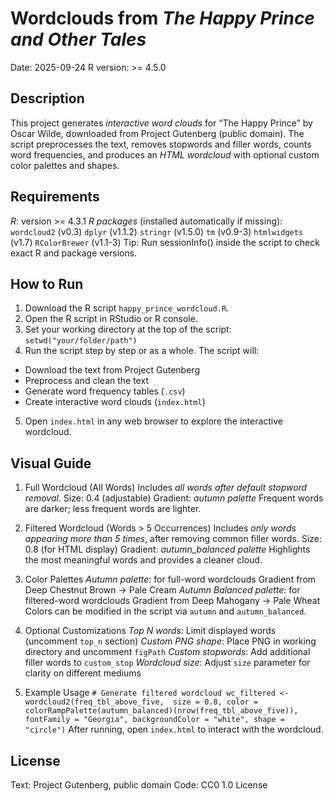 # Wordclouds from *The Happy Prince and Other Tales*

Date: 2025-09-24
R version: >= 4.5.0

## Description
This project generates *interactive word clouds* for “The Happy Prince” by Oscar Wilde, downloaded from Project Gutenberg (public domain).
The script preprocesses the text, removes stopwords and filler words, counts word frequencies, and produces an *HTML wordcloud* with optional custom color palettes and shapes.

## Requirements
*R*: version >= 4.3.1
*R packages* (installed automatically if missing):
`wordcloud2` (v0.3)
`dplyr` (v1.1.2)
`stringr` (v1.5.0)
`tm` (v0.9-3)
`htmlwidgets` (v1.7)
`RColorBrewer` (v1.1-3)
Tip: Run sessionInfo() inside the script to check exact R and package versions.

## How to Run
1. Download the R script `happy_prince_wordcloud.R`.
2. Open the R script in RStudio or R console.
3. Set your working directory at the top of the script: `setwd("your/folder/path")`
4. Run the script step by step or as a whole.
   The script will:
- Download the text from Project Gutenberg
- Preprocess and clean the text
- Generate word frequency tables (`.csv`)
- Create interactive word clouds (`index.html`)
5. Open `index.html` in any web browser to explore the interactive wordcloud.

## Visual Guide
1. Full Wordcloud (All Words)
Includes *all words after default stopword removal*.
Size: 0.4 (adjustable)
Gradient: *autumn palette*
Frequent words are darker; less frequent words are lighter.

2. Filtered Wordcloud (Words > 5 Occurrences)
Includes *only words appearing more than 5 times*, after removing common filler words.
Size: 0.8 (for HTML display)
Gradient: *autumn_balanced palette*
Highlights the most meaningful words and provides a cleaner cloud.

3. Color Palettes
*Autumn palette*: for full-word wordclouds
Gradient from Deep Chestnut Brown → Pale Cream
*Autumn Balanced palette*: for filtered-word wordclouds
Gradient from Deep Mahogany → Pale Wheat
Colors can be modified in the script via `autumn` and `autumn_balanced`.

4. Optional Customizations
*Top N words*: Limit displayed words (uncomment `top_n` section)
*Custom PNG shape*: Place PNG in working directory and uncomment `figPath`
*Custom stopwords*: Add additional filler words to `custom_stop`
*Wordcloud size*: Adjust `size` parameter for clarity on different mediums

5. Example Usage
`# Generate filtered wordcloud
wc_filtered <- wordcloud2(freq_tbl_above_five, 
                          size = 0.8,
                          color = colorRampPalette(autumn_balanced)(nrow(freq_tbl_above_five)),
                          fontFamily = "Georgia",
                          backgroundColor = "white",
                          shape = "circle")`
After running, open `index.html` to interact with the wordcloud.

## License
Text: Project Gutenberg, public domain
Code: CC0 1.0 License

